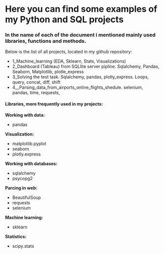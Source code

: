 # Here you can find some examples of my Python and SQL projects

### In the name of each of the document i mentioned mainly used libraries, functions and methods. 

Below is the list of all projects, located in my github repository:
- 1_Machine_learning (EDA, Sklearn, Stats, Visualizations) 
- 2_Dashboard (Tableau) from SQLlite server pipline. Sqlalchemy, Pandas, Seaborn, Matplotlib, plotle_express
- 3_Solving the test task. Sqlalchemy, pandas, plotly_express. Loops, query, concat, diff, shift
- 4__Parsing_data_from_airports_online_flights_shedule. selenium, pandas, time, requests, 

#### Libraries, more frequently used in my projects:

**Working with data:**
  - pandas
  
**Visualization:**
  - matplotlib.pyplot
  - seaborn
  - plotly.express
  
**Working with databases:**
  - sqlalchemy
  - psycopg2
  
**Parcing in web:**
  - BeautifulSoup
  - requests
  - selenium

**Machine learning:**
  - sklearn

**Statistics:**
  - scipy.stats

